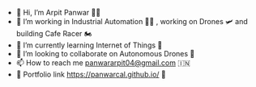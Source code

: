 - 👋 Hi, I’m Arpit Panwar 🧑‍🌾
- 👀 I’m working in Industrial Automation 🧑‍💻 , working on Drones 🛩️ and building Cafe Racer 🏍️
- 🌱 I’m currently learning Internet of Things 🧠
- 💞️ I’m looking to collaborate on Autonomous Drones 🤖
- 📫 How to reach me panwararpit04@gmail.com 🇮🇳
- 💼 Portfolio link https://panwarcal.github.io/ 📜

<!---
panwarcal/panwarcal is a ✨ special ✨ repository because its `README.md` (this file) appears on your GitHub profile.
You can click the Preview link to take a look at your changes.
--->
